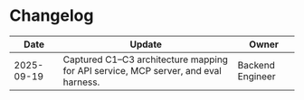 # Changelog

| Date | Update | Owner |
|------|--------|-------|
| 2025-09-19 | Captured C1–C3 architecture mapping for API service, MCP server, and eval harness. | Backend Engineer |
